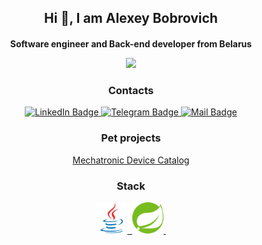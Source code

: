 <div id="header" align="center">
  <h2>Hi 👋, I am Alexey Bobrovich</h3>
  <h4>Software engineer and Back-end developer from Belarus</p>
  <img src="https://media2.giphy.com/media/v1.Y2lkPTc5MGI3NjExYWphM3h0cTExNW9jZWt1dTk0bnd6eGVnMjNiazh6YmVqbjN2aG44NSZlcD12MV9pbnRlcm5hbF9naWZfYnlfaWQmY3Q9Zw/bGgsc5mWoryfgKBx1u/giphy.webp" width="220" />
  
  <h3 align="center">Contacts</h3>
  <div id="badges">
  <a href="https://www.linkedin.com/in/alexsey-bobrovitch-71a8a9283/" target="_blank">
    <img src="https://img.shields.io/badge/LinkedIn-0A66C2.svg?style=for-the-badge&logo=LinkedIn&logoColor=white" alt="LinkedIn Badge"/>
  </a>
  <a href="https://t.me/alexisindustries" target="_blank">
    <img src="https://img.shields.io/badge/Telegram-26A5E4.svg?style=for-the-badge&logo=Telegram&logoColor=white" alt="Telegram Badge"/>
  </a>
  <a href="mailto:abobrovitch@gmail.com" target="_blank">
    <img src="https://img.shields.io/badge/Gmail-EA4335.svg?style=for-the-badge&logo=Gmail&logoColor=white" alt="Mail Badge"/>
  </a>
  </div>
  <h3>Pet projects</h3>
      <a href="https://stydy-cards.vercel.app" target="_blank">
        <span>Mechatronic Device Catalog</span>
      </a>
  <h3 align="center">Stack</h3>
  <div>
    <div>
      <a href="https://openjdk.org/" target="_blank">
        <img src="https://github.com/devicons/devicon/blob/master/icons/java/java-original.svg" title="Java" alt="Java" width="50" height="50"/>&nbsp;
      </a> 
      <a href="https://spring.io/" target="_blank">
        <img src="https://github.com/devicons/devicon/blob/master/icons/spring/spring-original.svg" title="Java" alt="Java" width="50" height="50"/>&nbsp;
      </a>
    
  </div>
</div>
